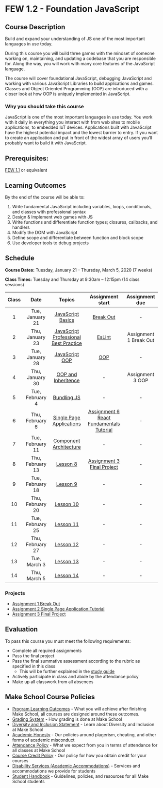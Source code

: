 # FEW 1.2 - Foundation JavaScript

## Course Description

Build and expand your understanding of JS one of the most important languages in use today. 

During this course you will build three games with the mindset of someone working on, maintaining, and updating a codebase that you are responsible for. Along the way, you will work with many core features of the JavaScript language.

The course will cover foundational JavaScript, debugging JavaScript and working with various JavaScript Libraries to build applications and games. Classes and Object Oriented Programming (OOP) are introduced with a closer look at how OOP is uniquely implemented in JavaScript.  

### Why you should take this course

JavaScript is one of the most important languages in use today. You work with it daily in everything you interact with from web sites to mobile applications, to embedded IoT devices. Applications built with JavaScript have the highest potential impact and the lowest barrier to entry. If you want to create an application and put in front of the widest array of users you'll probably want to build it with JavaScript.

## Prerequisites:  

[FEW 1.1](https://github.com/Make-School-Courses/FEW-1.1-Web-Foundations) or equivalent

## Learning Outcomes

By the end of the course will be able to:

1. Write fundamental JavaScript including variables, loops, conditionals, and classes with professional syntax
1. Design & Implement web games with JS
1. Write functions and differentiate function types; closures, callbacks, and handlers
1. Modify the DOM with JavaScript
1. Define scope and differentiate between function and block scope
1. Use developer tools to debug projects

## Schedule

**Course Dates:** Tuesday, January 21 – Thursday, March 5, 2020 (7 weeks)

**Class Times:** Tuesday and Thursday at 9:30am – 12:15pm (14 class sessions)

| Class | Date | Topics | Assignment start | Assignment due |
|:-----:|:----:|:------:|:----------------:|:--------------:|
|  1 | Tue, January 21 | [JavaScript Basics](Lessons/Lesson-01.md) | [Break Out](Assignment-1-Break-Out.md) | - |
|  2 | Thu, January 23 | [JavaScript Professional Best Practice](Lessons/Lesson-02.md) | [EsLint](Assignment/Assignment-2-EsLint.md) | Assignment 1 Break Out |
|  3 | Tue, January 28 | [JavaScript OOP](Lessons/Lesson-03.md) | [OOP](Assignment/Assignment-3-OOP.md) | - |
|  4 | Thu, January 30 | [OOP and Inheritence](Lessons/Lesson-04.md) | - | Assignment 3 OOP |
|  5 | Tue, February 4 | [Bundling JS](Lessons/Lesson-05.md) | - | - |
|  6 | Thu, February 6 | [Single Page Applications](Lessons/Lesson-06.md)  | [Assignment 6 React Fundamentals Tutorial](Assignments/Assignment-6-react-fundamentals.md) | - |
|  7 | Tue, February 11 | [Component Architecture](Lessons/Lesson-07.md) | - | - |
|  8 | Thu, February 13 | [Lesson 8](Lessons/Lesson-08.md) | [Assignment 3 Final Project](Assignments/Assignment-3-Final-Project.md) | - |
|  9 | Tue, February 18 | [Lesson 9](Lessons/Lesson-09.md) | - | - |
| 10 | Thu, February 20 | [Lesson 10](Lessons/Lesson-10.md) | - | - |
| 11 | Tue, February 25 | [Lesson 11](Lessons/Lesson-11.md) | - | - |
| 12 | Thu, February 27 | [Lesson 12](Lessons/Lesson-12.md) | - | - |
| 13 | Tue, March 3     | [Lesson 13](Lessons/Lesson-13.md) | - | - |
| 14 | Thu, March 5     | [Lesson 14](Lessons/Lesson-14.md) | - | - |

### Projects

- [Assignment 1 Break Out](Assignment-1-Break-Out.md)
- [Assignment 2 Single Page Application Tutorial](Assignments/Assignment-2-Single-Page-Application-Tutorial.md)
- [Assignment 3 Final Project](Assignments/Assignment-3-Final-Project.md)

## Evaluation

To pass this course you must meet the following requirements:

- Complete all required assignments 
- Pass the final project
- Pass the final summative assessment according to the rubric as specified in this class
    - This will be further explained in the [study guide](ADD_STUDY_GUIDE_LNK)
- Actively participate in class and abide by the attendance policy
- Make up all classwork from all absences

## Make School Course Policies

- [Program Learning Outcomes](https://make.sc/program-learning-outcomes) - What you will achieve after finishing Make School, all courses are designed around these outcomes.
- [Grading System](https://make.sc/grading-system) - How grading is done at Make School
- [Diversity and Inclusion Statement](https://make.sc/diversity-and-inclusion-statement) - Learn about Diversity and Inclusion at Make School
- [Academic Honesty](https://make.sc/academic-honesty-policy) - Our policies around plagerism, cheating, and other forms of academic misconduct 
- [Attendance Policy](https://make.sc/attendance-policy) - What we expect from you in terms of attendance for all classes at Make School
- [Course Credit Policy](https://make.sc/course-credit-policy) - Our policy for how you obtain credit for your courses
- [Disability Services (Academic Accommodations)](https://make.sc/disability-services) - Services and accommodations we provide for students
- [Student Handbook](https://make.sc/student-handbook) - Guidelines, policies, and resources for all Make School students
